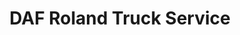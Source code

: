---
title: "DAF Roland Truck Service"
url: /bremen/daf-roland-truck-service/
shop: Autowerkstatt
---